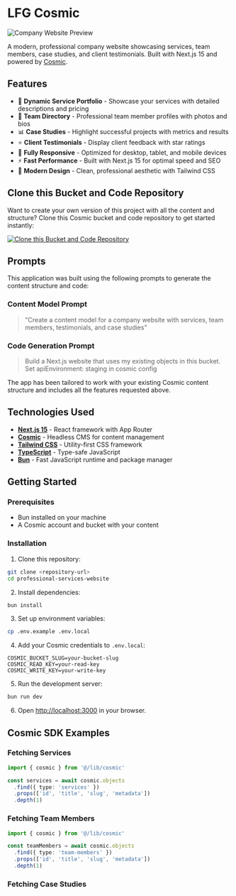 # LFG Cosmic

![Company Website Preview](https://imgix.cosmicjs.com/8d5400f0-64e0-11f0-a051-23c10f41277a-photo-1556742049-0cfed4f6a45d-1752957601453.jpg?w=1200&h=300&fit=crop&auto=format,compress)

A modern, professional company website showcasing services, team members, case studies, and client testimonials. Built with Next.js 15 and powered by [Cosmic](https://www.cosmicjs.com).

## Features

- 🎯 **Dynamic Service Portfolio** - Showcase your services with detailed descriptions and pricing
- 👥 **Team Directory** - Professional team member profiles with photos and bios
- 📊 **Case Studies** - Highlight successful projects with metrics and results
- ⭐ **Client Testimonials** - Display client feedback with star ratings
- 📱 **Fully Responsive** - Optimized for desktop, tablet, and mobile devices
- ⚡ **Fast Performance** - Built with Next.js 15 for optimal speed and SEO
- 🎨 **Modern Design** - Clean, professional aesthetic with Tailwind CSS

## Clone this Bucket and Code Repository

Want to create your own version of this project with all the content and structure? Clone this Cosmic bucket and code repository to get started instantly:

[![Clone this Bucket and Code Repository](https://img.shields.io/badge/Clone%20this%20Bucket-29abe2?style=for-the-badge&logo=cosmic&logoColor=white)](http://localhost:3040/projects/new?clone_bucket=687c020aace2d34c4e9597e6&clone_repository=687c0382ace2d34c4e959805)

## Prompts

This application was built using the following prompts to generate the content structure and code:

### Content Model Prompt

> "Create a content model for a company website with services, team members, testimonials, and case studies"

### Code Generation Prompt

> Build a Next.js website that uses my existing objects in this bucket. Set apiEnvironment: staging in cosmic config

The app has been tailored to work with your existing Cosmic content structure and includes all the features requested above.

## Technologies Used

- **[Next.js 15](https://nextjs.org/)** - React framework with App Router
- **[Cosmic](https://www.cosmicjs.com)** - Headless CMS for content management
- **[Tailwind CSS](https://tailwindcss.com/)** - Utility-first CSS framework
- **[TypeScript](https://www.typescriptlang.org/)** - Type-safe JavaScript
- **[Bun](https://bun.sh/)** - Fast JavaScript runtime and package manager

## Getting Started

### Prerequisites

- Bun installed on your machine
- A Cosmic account and bucket with your content

### Installation

1. Clone this repository:
```bash
git clone <repository-url>
cd professional-services-website
```

2. Install dependencies:
```bash
bun install
```

3. Set up environment variables:
```bash
cp .env.example .env.local
```

4. Add your Cosmic credentials to `.env.local`:
```env
COSMIC_BUCKET_SLUG=your-bucket-slug
COSMIC_READ_KEY=your-read-key
COSMIC_WRITE_KEY=your-write-key
```

5. Run the development server:
```bash
bun run dev
```

6. Open [http://localhost:3000](http://localhost:3000) in your browser.

## Cosmic SDK Examples

### Fetching Services
```typescript
import { cosmic } from '@/lib/cosmic'

const services = await cosmic.objects
  .find({ type: 'services' })
  .props(['id', 'title', 'slug', 'metadata'])
  .depth(1)
```

### Fetching Team Members
```typescript
import { cosmic } from '@/lib/cosmic'

const teamMembers = await cosmic.objects
  .find({ type: 'team-members' })
  .props(['id', 'title', 'slug', 'metadata'])
  .depth(1)
```

### Fetching Case Studies